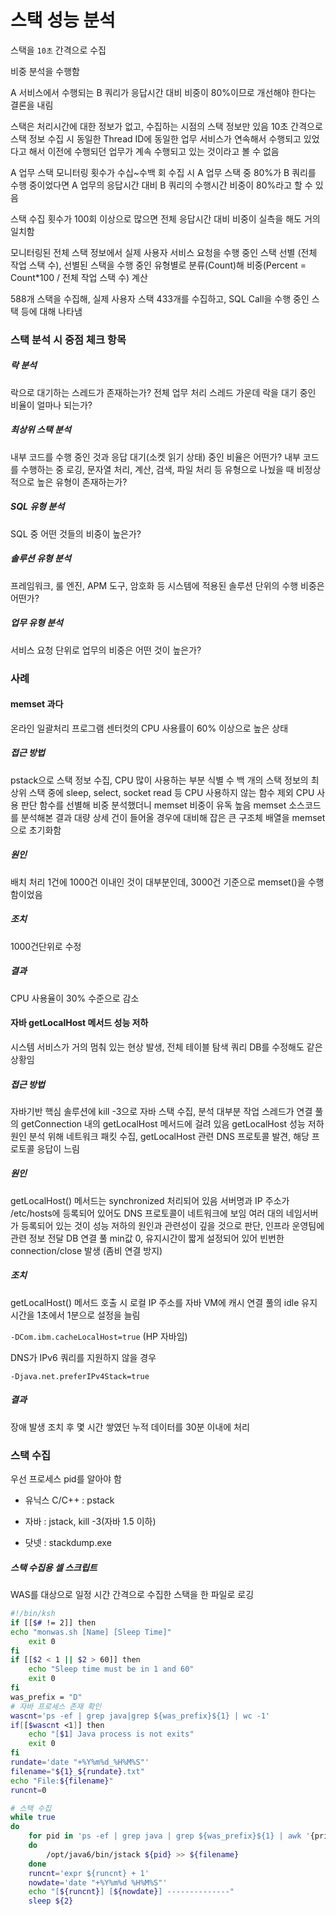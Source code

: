 # 스택 성능 분석

스택을 `10초` 간격으로 수집

비중 분석을 수행함

A 서비스에서 수행되는 B 쿼리가 응답시간 대비 비중이 80%이므로 개선해야 한다는 결론을 내림

스택은 처리시간에 대한 정보가 없고, 수집하는 시점의 스택 정보만 있음
10초 간격으로 스택 정보 수집 시 동일한 Thread ID에 동일한 업무 서비스가 연속해서 수행되고 있었다고 해서 이전에 수행되던 업무가 계속 수행되고 있는 것이라고 볼 수 없음

A 업무 스택 모니터링 횟수가 수십~수백 회 수집 시 A 업무 스택 중 80%가 B 쿼리를 수행 중이었다면 A 업무의 응답시간 대비 B 쿼리의 수행시간 비중이 80%라고 할 수 있음

스택 수집 횟수가 100회 이상으로 많으면 전체 응답시간 대비 비중이 실측을 해도 거의 일치함

모니터링된 전체 스택 정보에서 실제 사용자 서비스 요청을 수행 중인 스택 선별 (전체 작업 스택 수), 선별된 스택을 수행 중인 유형별로 분류(Count)해 비중(Percent = Count*100 / 전체 작업 스택 수) 계산

588개 스택을 수집해, 실제 사용자 스택 433개를 수집하고, SQL Call을 수행 중인 스택 등에 대해 나타냄

### 스택 분석 시 중점 체크 항목

##### 락 분석

락으로 대기하는 스레드가 존재하는가?
전체 업무 처리 스레드 가운데 락을 대기 중인 비율이 얼마나 되는가?

##### 최상위 스택 분석

내부 코드를 수행 중인 것과 응답 대기(소켓 읽기 상태) 중인 비율은 어떤가?
내부 코드를 수행하는 중 로깅, 문자열 처리, 계산, 검색, 파일 처리 등 유형으로 나눴을 때 비정상적으로 높은 유형이 존재하는가?

##### SQL 유형 분석

SQL 중 어떤 것들의 비중이 높은가?

##### 솔루션 유형 분석

프레임워크, 룰 엔진, APM 도구, 암호화 등 시스템에 적용된 솔루션 단위의 수행 비중은 어떤가?

##### 업무 유형 분석

서비스 요청 단위로 업무의 비중은 어떤 것이 높은가?

### 사례

#### memset 과다

온라인 일괄처리 프로그램 센터컷의 CPU 사용률이 60% 이상으로 높은 상태

##### 접근 방법

pstack으로 스택 정보 수집, CPU 많이 사용하는 부분 식별
수 백 개의 스택 정보의 최상위 스택 중에 sleep, select, socket read 등 CPU 사용하지 않는 함수 제외
CPU 사용 판단 함수를 선별해 비중 분석했더니 memset 비중이 유독 높음
memset 소스코드를 분석해본 결과 대량 상세 건이 들어올 경우에 대비해 잡은 큰 구조체 배열을 memset으로 초기화함

##### 원인
배치 처리 1건에 1000건 이내인 것이 대부분인데, 3000건 기준으로 memset()을 수행함이었음

##### 조치
1000건단위로 수정

##### 결과
CPU 사용율이 30% 수준으로 감소

#### 자바 getLocalHost 메서드 성능 저하

시스템 서비스가 거의 멈춰 있는 현상 발생, 전체 테이블 탐색 쿼리 DB를 수정해도 같은 상황임

##### 접근 방법

자바기반 핵심 솔루션에 kill -3으로 자바 스택 수집, 분석
대부분 작업 스레드가 연결 풀의 getConnection 내의 getLocalHost 메서드에 걸려 있음
getLocalHost 성능 저하 원인 분석 위해 네트워크 패킷 수집, getLocalHost 관련 DNS 프로토콜 발견, 해당 프로토콜 응답이 느림

##### 원인

getLocalHost() 메서드는 synchronized 처리되어 있음
서버명과 IP 주소가 /etc/hosts에 등록되어 있어도 DNS 프로토콜이 네트워크에 보임
여러 대의 네임서버가 등록되어 있는 것이 성능 저하의 원인과 관련성이 깊을 것으로 판단, 인프라 운영팀에 관련 정보 전달
DB 연결 풀 min값 0, 유지시간이 짧게 설정되어 있어 빈번한 connection/close 발생 (좀비 연결 방지)

##### 조치

getLocalHost() 메서드 호출 시 로컬 IP 주소를 자바 VM에 캐시
연결 풀의 idle 유지 시간을 1초에서 1분으로 설정을 늘림

`-DCom.ibm.cacheLocalHost=true` (HP 자바임)

DNS가 IPv6 쿼리를 지원하지 않을 경우

`-Djava.net.preferIPv4Stack=true`

##### 결과

장애 발생 조치 후 몇 시간 쌓였던 누적 데이터를 30분 이내에 처리


### 스택 수집

우선 프로세스 pid를 알아야 함

* 유닉스 C/C++ : pstack

* 자바 : jstack, kill -3(자바 1.5 이하)

* 닷넷 : stackdump.exe

##### 스택 수집용 셀 스크립트

WAS를 대상으로 일정 시간 간격으로 수집한 스택을 한 파일로 로깅

```bash
#!/bin/ksh
if [[$# != 2]] then
echo "monwas.sh [Name] [Sleep Time]"
    exit 0
fi
if [[$2 < 1 || $2 > 60]] then
    echo "Sleep time must be in 1 and 60"
    exit 0
fi
was_prefix = "D" 
# 자바 프로세스 존재 확인
wascnt='ps -ef | grep java|grep ${was_prefix}${1} | wc -1'
if[[$wascnt <1]] then
    echo "[$1] Java process is not exits"
    exit 0
fi
rundate='date "+%Y%m%d_%H%M%S"'
filename="${1}_${rundate}.txt"
echo "File:${filename}"
runcnt=0

# 스택 수집
while true
do
    for pid in 'ps -ef | grep java | grep ${was_prefix}${1} | awk '{print $2}''
    do
        /opt/java6/bin/jstack ${pid} >> ${filename}
    done
    runcnt='expr ${runcnt} + 1'
    nowdate='date "+%Y%m%d %H%M%S"'
    echo "[${runcnt}] [${nowdate}] --------------"
    sleep ${2}

```

